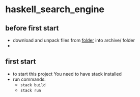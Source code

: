 # haskell_search_engine

## before first start
 - download and unpack files from [folder](https://www.google.com) into archive/ folder
 - 
## first start
 - to start this project You need to have stack installed
 - run commands:
    - ```stack build```
    - ```stack run```
